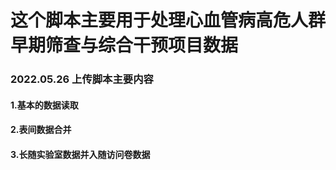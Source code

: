 # 这个脚本主要用于处理心血管病高危人群早期筛查与综合干预项目数据
### 2022.05.26 上传脚本主要内容
#### 1.基本的数据读取
#### 2.表间数据合并
#### 3.长随实验室数据并入随访问卷数据
